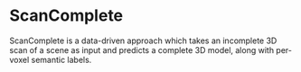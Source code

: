 # ScanComplete

ScanComplete is a data-driven approach which takes an incomplete 3D scan of a scene as input and predicts a complete 3D model, along with per-voxel semantic labels.
